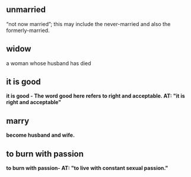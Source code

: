 ## unmarried ##

“not now married”; this may include the never-married and also the formerly-married.

## widow ##

a woman whose husband has died

## it is good  ##

<b>it is good <b>- The word good here refers to right and acceptable. AT: "it is right and acceptable"

## marry ##

become husband and wife.

## to burn with passion ##

<b>to burn with passion<b>- AT: "to live with constant sexual passion."
